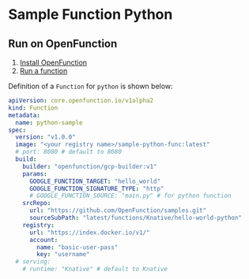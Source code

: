 # Sample Function Python

## Run on OpenFunction

1. [Install OpenFunction](https://github.com/OpenFunction/OpenFunction#quickstart)
2. [Run a function](https://github.com/OpenFunction/OpenFunction#sample-run-a-function)

Definition of a ```Function``` for ```python``` is shown below:

```yaml
apiVersion: core.openfunction.io/v1alpha2
kind: Function
metadata:
  name: python-sample
spec:
  version: "v1.0.0"
  image: "<your registry name>/sample-python-func:latest"
  # port: 8080 # default to 8080
  build:
    builder: "openfunction/gcp-builder:v1"
    params:
      GOOGLE_FUNCTION_TARGET: "hello_world"
      GOOGLE_FUNCTION_SIGNATURE_TYPE: "http"
      # GOOGLE_FUNCTION_SOURCE: "main.py" # for python function
    srcRepo:
      url: "https://github.com/OpenFunction/samples.git"
      sourceSubPath: "latest/functions/Knative/hello-world-python"
    registry:
      url: "https://index.docker.io/v1/"
      account:
        name: "basic-user-pass"
        key: "username"
  # serving:
    # runtime: "Knative" # default to Knative
```
